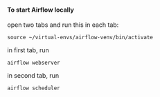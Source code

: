 #### To start Airflow locally

open two tabs and run this in each tab:

`source ~/virtual-envs/airflow-venv/bin/activate`

in first tab, run

`airflow webserver`

in second tab, run

`airflow scheduler`
